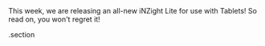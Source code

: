 <span class="lead">
This week, we are releasing an all-new iNZight Lite for use with Tablets!
</span>
So read on, you won't regret it!

.section

